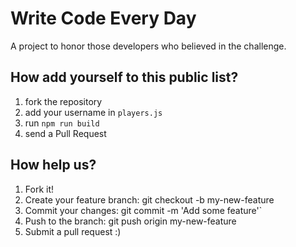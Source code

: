 # Write Code Every Day

A project to honor those developers who believed in the challenge.

## How add yourself to this public list?

1. fork the repository
2. add your username in `players.js`
3. run `npm run build`
4. send a Pull Request

## How help us?

1. Fork it!
2. Create your feature branch: git checkout -b my-new-feature
3. Commit your changes: git commit -m 'Add some feature'`
4. Push to the branch: git push origin my-new-feature
5. Submit a pull request :)
